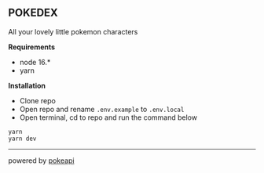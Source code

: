 ## POKEDEX

All your lovely little pokemon characters

**Requirements**

- node 16.\*
- yarn

**Installation**

- Clone repo
- Open repo and rename `.env.example` to `.env.local`
- Open terminal, cd to repo and run the command below

```
yarn
yarn dev
```

---

powered by [pokeapi](https://pokeapi.co/)
